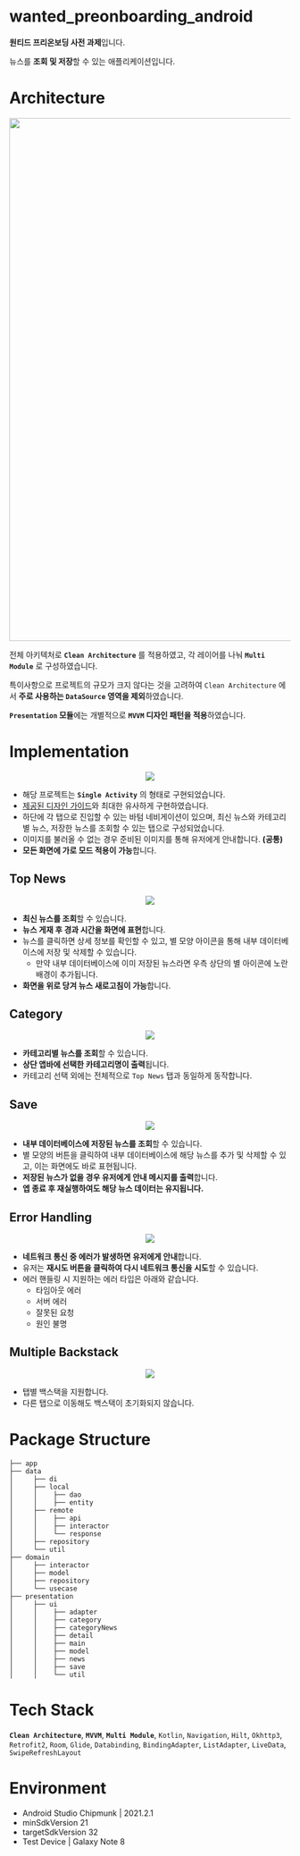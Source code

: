 # wanted_preonboarding_android

**원티드 프리온보딩 사전 과제**입니다.

뉴스를 **조회 및 저장**할 수 있는 애플리케이션입니다.

# Architecture

<p align="center">
<img width="936" src="images/architecture.png">
</p>

전체 아키텍처로 **`Clean Architecture`** 를 적용하였고, 각 레이어를 나눠 **`Multi Module`** 로 구성하였습니다.

특이사항으로 프로젝트의 규모가 크지 않다는 것을 고려하여 `Clean Architecture` 에서 **주로 사용하는 `DataSource` 영역을 제외**하였습니다.

**`Presentation` 모듈**에는 개별적으로 **`MVVM` 디자인 패턴을 적용**하였습니다.

# Implementation

<p align="center">
<img src="images/main.png">
</p>

- 해당 프로젝트는 **`Single Activity`** 의 형태로 구현되었습니다.
- [제공된 디자인 가이드](https://www.figma.com/file/oRIL54Wfi4CXD93WwXMbHN/%EC%9B%90%ED%8B%B0%EB%93%9C-%ED%94%84%EB%A6%AC%EC%98%A8%EB%B3%B4%EB%94%A9-%EC%95%88%EB%93%9C%EB%A1%9C%EC%9D%B4%EB%93%9C-%EC%82%AC%EC%A0%84%EA%B3%BC%EC%A0%9C?node-id=611%3A2)와 최대한 유사하게 구현하였습니다.
- 하단에 각 탭으로 진입할 수 있는 바텀 네비게이션이 있으며, 최신 뉴스와 카테고리별 뉴스, 저장한 뉴스를 조회할 수 있는 탭으로 구성되었습니다.
- 이미지를 불러올 수 없는 경우 준비된 이미지를 통해 유저에게 안내합니다. **(공통)**
- **모든 화면에 가로 모드 적용이 가능**합니다.

## Top News

<p align="center">
<img src="images/news.gif">
</p>

- **최신 뉴스를 조회**할 수 있습니다.
- **뉴스 게재 후 경과 시간을 화면에 표현**합니다.
- 뉴스를 클릭하면 상세 정보를 확인할 수 있고, 별 모양 아이콘을 통해 내부 데이터베이스에 저장 및 삭제할 수 있습니다.
   - 만약 내부 데이터베이스에 이미 저장된 뉴스라면 우측 상단의 별 아이콘에 노란 배경이 추가됩니다.
- **화면을 위로 당겨 뉴스 새로고침이 가능**합니다.

## Category

<p align="center">
<img src="images/category.gif">
</p>

- **카테고리별 뉴스를 조회**할 수 있습니다.
- **상단 앱바에 선택한 카테고리명이 출력**됩니다.
- 카테고리 선택 외에는 전체적으로 `Top News` 탭과 동일하게 동작합니다.

## Save

<p align="center">
<img src="images/save.gif">
</p>

- **내부 데이터베이스에 저장된 뉴스를 조회**할 수 있습니다.
- 별 모양의 버튼을 클릭하여 내부 데이터베이스에 해당 뉴스를 추가 및 삭제할 수 있고, 이는 화면에도 바로 표현됩니다.
- **저장된 뉴스가 없을 경우 유저에게 안내 메시지를 출력**합니다.
- **엡 종료 후 재실행하여도 해당 뉴스 데이터는 유지됩니다.**

## Error Handling

<p align="center">
<img src="images/error handling.gif">
</p>

- **네트워크 통신 중 에러가 발생하면 유저에게 안내**합니다.
- 유저는 **재시도 버튼을 클릭하여 다시 네트워크 통신을 시도**할 수 있습니다.
- 에러 핸들링 시 지원하는 에러 타입은 아래와 같습니다.
  - 타임아웃 에러
  - 서버 에러
  - 잘못된 요청
  - 원인 불명

## Multiple Backstack

<p align="center">
<img src="images/multiple backstack.gif">
</p>

- 탭별 백스택을 지원합니다.
- 다른 탭으로 이동해도 백스택이 초기화되지 않습니다.

# Package Structure

```
├── app
├── data
│     ├── di
│     ├── local
│     │    ├── dao
│     │    ├── entity
│     ├── remote
│     │    ├── api
│     │    ├── interactor
│     │    └── response
│     ├── repository
│     └── util
├── domain
│     ├── interactor
│     ├── model
│     ├── repository
│     └── usecase
├── presentation
│     ├── ui
│     │    ├── adapter
│     │    ├── category
│     │    ├── categoryNews
│     │    ├── detail
│     │    ├── main
│     │    ├── model
│     │    ├── news
│     │    ├── save
│     │    └── util
```


# Tech Stack

**`Clean Architecture`**, **`MVVM`**, **`Multi Module`**, `Kotlin`, `Navigation`, `Hilt`, `Okhttp3`, `Retrofit2`, `Room`, `Glide`, `Databinding`, `BindingAdapter`, `ListAdapter`, `LiveData`, `SwipeRefreshLayout`

# Environment

- Android Studio Chipmunk | 2021.2.1
- minSdkVersion 21
- targetSdkVersion 32
- Test Device | Galaxy Note 8
